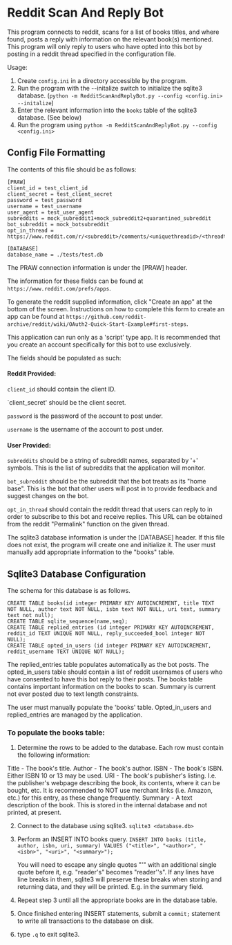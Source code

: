 # Reddit Scan And Reply Bot

This program connects to reddit, scans for a list of books titles, and where found, posts a reply with information on the relevant book(s) mentioned.
This program will only reply to users who have opted into this bot by posting in a reddit thread specified in the configuration file.

Usage:

1. Create `config.ini` in a directory accessible by the program.
2. Run the program with the --initalize switch to initialize the sqlite3 database. (`python -m RedditScanAndReplyBot.py --config <config.ini> --initalize`)
3. Enter the relevant information into the `books` table of the sqlite3 database. (See below)
3. Run the program using `python -m RedditScanAndReplyBot.py --config <config.ini>`

## Config File Formatting

The contents of this file should be as follows:

```
[PRAW]
client_id = test_client_id
client_secret = test_client_secret
password = test_password
username = test_username
user_agent = test_user_agent
subreddits = mock_subreddit1+mock_subreddit2+quarantined_subreddit
bot_subreddit = mock_botsubreddit
opt_in_thread = https://www.reddit.com/r/<subreddit>/comments/<uniquethreadid>/<threadtitle>

[DATABASE]
database_name = ./tests/test.db
```

The PRAW connection information is under the [PRAW] header. 

The information for these fields can be found at `https://www.reddit.com/prefs/apps`. 

To generate the reddit supplied information, click "Create an app" at the bottom of the screen. Instructions on how to complete this form to create an app can be found at `https://github.com/reddit-archive/reddit/wiki/OAuth2-Quick-Start-Example#first-steps`. 

This application can run only as a 'script' type app. It is recommended that you create an account specifically for this bot to use exclusively.

The fields should be populated as such:

#### Reddit Provided:

`client_id` should contain the client ID.

`client_secret' should be the client secret.

`password` is the password of the account to post under.

`username` is the username of the account to post under.

#### User Provided:

`subreddits` should be a string of subreddit names, separated by '+' symbols. This is the list of subreddits that the application will monitor.

`bot_subreddit` should be the subreddit that the bot treats as its "home base". This is the bot that other users will post in to provide feedback and suggest changes on the bot.

`opt_in_thread` should contain the reddit thread that users can reply to in order to subscribe to this bot and receive replies. This URL can be obtained from the reddit "Permalink" function on the given thread.

The sqlite3 database information is under the [DATABASE] header. If this file does not exist, the program will create one and initialize it. The user must manually add appropriate information to the "books" table.

## Sqlite3 Database Configuration

The schema for this database is as follows.

```
CREATE TABLE books(id integer PRIMARY KEY AUTOINCREMENT, title TEXT NOT NULL, author text NOT NULL, isbn text NOT NULL, uri text, summary text not null);
CREATE TABLE sqlite_sequence(name,seq);
CREATE TABLE replied_entries (id integer PRIMARY KEY AUTOINCREMENT, reddit_id TEXT UNIQUE NOT NULL, reply_succeeded_bool integer NOT NULL);
CREATE TABLE opted_in_users (id integer PRIMARY KEY AUTOINCREMENT, reddit_username TEXT UNIQUE NOT NULL);
```

The replied_entries table populates automatically as the bot posts.
The opted_in_users table should contain a list of reddit usernames of users who have consented to have this bot reply to their posts.
The books table contains important information on the books to scan. Summary is current not ever posted due to text length constraints.

The user must manually populate the 'books' table. Opted_in_users and replied_entries are managed by the application.

### To populate the books table:

1. Determine the rows to be added to the database. Each row must contain the following information:

Title - The book's title.
Author - The book's author.
ISBN - The book's ISBN. Either ISBN 10 or 13 may be used.
URI - The book's publisher's listing. I.e. the publisher's webpage describing the book, its contents, where it can be bought, etc. It is recommended to NOT use merchant links (i.e. Amazon, etc.) for this entry, as these change frequently.
Summary - A text description of the book. This is stored in the internal database and not printed, at present.

2. Connect to the database using sqlite3. `sqlite3 <database.db>`
3. Perform an INSERT INTO books query. `INSERT INTO books (title, author, isbn, uri, summary) VALUES ("<title>", "<author>", "<isbn>", "<uri>", "<summary>");`

    You will need to escape any single quotes "'" with an additional single quote before it, e.g. "reader's" becomes "reader''s". If any lines have line breaks in them, sqlite3 will preserve these breaks when storing and returning data, and they will be printed. E.g. in the summary field.

4. Repeat step 3 until all the appropriate books are in the database table.
5. Once finished entering INSERT statements, submit a `commit;` statement to write all transactions to the database on disk.
6. type `.q` to exit sqlite3.